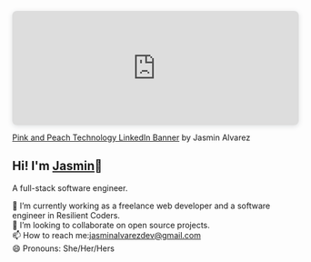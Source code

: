 
  <div style="position: relative; width: 100%; height: 0; padding-top: 30.3571%;
 padding-bottom: 48px; box-shadow: 0 2px 8px 0 rgba(63,69,81,0.16); margin-top: 1.6em; margin-bottom: 0.9em; overflow: hidden;
 border-radius: 8px; will-change: transform;">
  <iframe style="position: absolute; width: 100%; height: 100%; top: 0; left: 0; border: none; padding: 0;margin: 0;"
    src="https:&#x2F;&#x2F;www.canva.com&#x2F;design&#x2F;DAEWWkUJ4zg&#x2F;view?embed">
  </iframe>
</div>
<a href=""https://chicajasmin.netlify.app/#" target="_blank" rel="noopener">Pink and Peach Technology LinkedIn Banner</a> by Jasmin Alvarez
  
  
  
  
  
  
  
  
  
  
  
  
  
  
  
  
  
  

 
 
 ## Hi! I'm <a href="https://chicajasmin.netlify.app/#">Jasmin</a>👋
A full-stack software engineer. <br>

🔭 I’m currently working as a freelance web developer and  a software engineer in Resilient Coders.<br>
👯 I’m looking to collaborate on open source projects.<br>
📫 How to reach me:jasminalvarezdev@gmail.com <br>
😄 Pronouns: She/Her/Hers <br>
